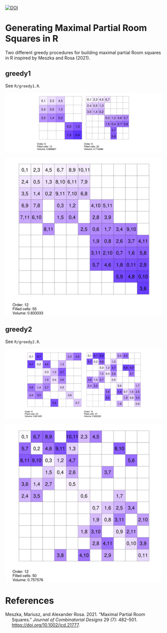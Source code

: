 [![DOI](https://zenodo.org/badge/544776750.svg)](https://zenodo.org/badge/latestdoi/544776750)

# Generating Maximal Partial Room Squares in R

Two different greedy procedures for building maximal partial Room squares in R inspired by Meszka and Rosa (2021).

## greedy1

See `R/greedy1.R`.

![](plots/greedy1-examples1-plot.png)

![](plots/greedy1-examples2-plot.png)

## greedy2

See `R/greedy2.R`.

![](plots/greedy2-examples1-plot.png)

![](plots/greedy2-examples2-plot.png)

# References

<div id="refs" class="references csl-bib-body hanging-indent">

<div id="ref-meszkaMaximalPartialRoom2021" class="csl-entry">

Meszka, Mariusz, and Alexander Rosa. 2021. “Maximal Partial Room Squares.” *Journal of Combinatorial Designs* 29 (7): 482–501. <https://doi.org/10.1002/jcd.21777>.

</div>

</div>
